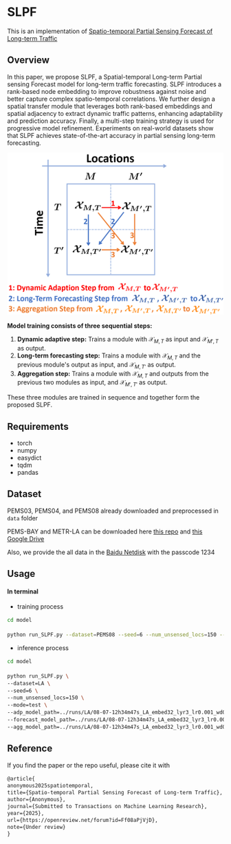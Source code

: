# SLPF
This is an implementation of [Spatio-temporal Partial Sensing Forecast of Long-term Traffic](https://openreview.net/pdf?id=Ff08aPjVjD)


## Overview

In this paper, we propose SLPF, a Spatial-temporal Long-term Partial sensing Forecast model for long-term traffic forecasting. SLPF introduces a rank-based node embedding to improve robustness against noise and better capture complex spatio-temporal correlations. We further design a spatial transfer module that leverages both rank-based embeddings and spatial adjacency to extract dynamic traffic patterns, enhancing adaptability and prediction accuracy. Finally, a multi-step training strategy is used for progressive model refinement. Experiments on real-world datasets show that SLPF achieves state-of-the-art accuracy in partial sensing long-term forecasting.

![whole model](whole_model.jpg)

**Model training consists of three sequential steps:**  
1. **Dynamic adaptive step:** Trains a module with $\mathcal{X}_{M,T}$ as input and $\mathcal{X}_{M',T}$ as output.  
2. **Long-term forecasting step:** Trains a module with $\mathcal{X}_{M,T}$ and the previous module's output as input, and $\mathcal{X}_{M,T'}$ as output.  
3. **Aggregation step:** Trains a module with $\mathcal{X}_{M,T}$ and outputs from the previous two modules as input, and $\mathcal{X}_{M',T'}$ as output.  

These three modules are trained in sequence and together form the proposed SLPF.




## Requirements
* torch 
* numpy
* easydict
* tqdm
* pandas


## Dataset
PEMS03, PEMS04, and PEMS08 already downloaded and preprocessed in ```data``` folder

PEMS-BAY and METR-LA can be downloaded here [this repo](https://github.com/chnsh/DCRNN_PyTorch/tree/pytorch_scratch/data/sensor_graph) and [this Google Drive](https://drive.google.com/drive/folders/10FOTa6HXPqX8Pf5WRoRwcFnW9BrNZEIX) 

Also, we provide the all data in the [Baidu Netdisk](https://pan.baidu.com/s/1TOZH1u0eC1UbCpqGxq2c9g) with the passcode 1234


## Usage
#### In terminal
- training process

```bash
cd model

python run_SLPF.py --dataset=PEMS08 --seed=6 --num_unsensed_locs=150 --lr_init=0.001 # add arguments you want
```
- inference process

```bash
cd model

python run_SLPF.py \
--dataset=LA \
--seed=6 \
--num_unsensed_locs=150 \
--mode=test \
--adp_model_path=../runs/LA/08-07-12h34m47s_LA_embed32_lyr3_lr0.001_wd0.0003_s_6_m_150/adp_best_model.pth \
--forecast_model_path=../runs/LA/08-07-12h34m47s_LA_embed32_lyr3_lr0.001_wd0.0003_s_6_m_150/forecast_best_model.pth \
--agg_model_path=../runs/LA/08-07-12h34m47s_LA_embed32_lyr3_lr0.001_wd0.0003_s_6_m_150/agg_best_model.pth
```

## Reference
If you find the paper or the repo useful, please cite it with
```
@article{
anonymous2025spatiotemporal,
title={Spatio-temporal Partial Sensing Forecast of Long-term Traffic},
author={Anonymous},
journal={Submitted to Transactions on Machine Learning Research},
year={2025},
url={https://openreview.net/forum?id=Ff08aPjVjD},
note={Under review}
}
```

